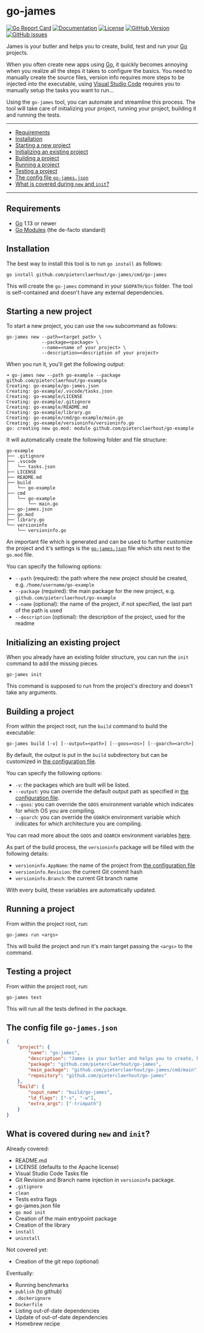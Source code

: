 # go-james

[![Go Report Card](https://goreportcard.com/badge/github.com/pieterclaerhout/go-james)](https://goreportcard.com/report/github.com/pieterclaerhout/go-james) [![Documentation](https://godoc.org/github.com/pieterclaerhout/go-james?status.svg)](http://godoc.org/github.com/pieterclaerhout/go-james) [![License](https://img.shields.io/badge/license-Apache%20v2-orange.svg)](https://github.com/pieterclaerhout/go-james/raw/master/LICENSE) [![GitHub Version](https://badge.fury.io/gh/pieterclaerhout%2Fgo-james.svg)](https://badge.fury.io/gh/pieterclaerhout%2Fgo-james) [![GitHub issues](https://img.shields.io/github/issues/pieterclaerhout/go-james.svg)](https://github.com/pieterclaerhout/go-james/issues)

James is your butler and helps you to create, build, test and run your [Go](https://golang.org) projects.

When you often create new apps using [Go](https://golang.org), it quickly becomes annoying when you realize all the steps it takes to configure the basics. You need to manually create the source files, version info requires more steps to be injected into the executable, using [Visual Studio Code](https://code.visualstudio.com) requires you to manually setup the tasks you want to run…

Using the `go-james` tool, you can automate and streamline this process. The tool will take care of initializing your project, running your project, building it and running the tests.

---

<!-- TOC depthFrom:2 -->

- [Requirements](#requirements)
- [Installation](#installation)
- [Starting a new project](#starting-a-new-project)
- [Initializing an existing project](#initializing-an-existing-project)
- [Building a project](#building-a-project)
- [Running a project](#running-a-project)
- [Testing a project](#testing-a-project)
- [The config file `go-james.json`](#the-config-file-go-jamesjson)
- [What is covered during `new` and `init`?](#what-is-covered-during-new-and-init)

<!-- /TOC -->

---
 
## Requirements

* [Go](https://golang.org) 1.13 or newer
* [Go Modules](https://github.com/golang/go/wiki/Modules) (the de-facto standard)

## Installation

The best way to install this tool is to run `go install` as follows:

```
go install github.com/pieterclaerhout/go-james/cmd/go-james
```

This will create the `go-james` command in your `$GOPATH/bin` folder. The tool is self-contained and doesn't have any external dependencies.

## Starting a new project

To start a new project, you can use the `new` subcommand as follows:

```
go-james new --path=<target path> \
             --package=<package> \
             --name=<name of your project> \
             --description=<description of your project>
```

When you run it, you'll get the following output:

```
➜ go-james new --path go-example --package github.com/pieterclaerhout/go-example
Creating: go-example/go-james.json
Creating: go-example/.vscode/tasks.json
Creating: go-example/LICENSE
Creating: go-example/.gitignore
Creating: go-example/README.md
Creating: go-example/library.go
Creating: go-example/cmd/go-example/main.go
Creating: go-example/versioninfo/versioninfo.go
go: creating new go.mod: module github.com/pieterclaerhout/go-example
```

It will automatically create the following folder and file structure:

```
go-example
├── .gitignore
├── .vscode
│   └── tasks.json
├── LICENSE
├── README.md
├── build
│   └── go-example
├── cmd
│   └── go-example
│       └── main.go
├── go-james.json
├── go.mod
├── library.go
└── versioninfo
    └── versioninfo.go
```

An important file which is generated and can be used to further customize the project and it's settings is the [`go-james.json`](#the-config-file-go-jamesjson) file which sits next to the `go.mod` file.

You can specify the following options:

* `--path` (required): the path where the new project should be created, e.g. `/home/username/go-example`
* `--package` (required): the main package for the new project, e.g. `github.com/pieterclaerhout/go-example`
* `--name` (optional): the name of the project, if not specified, the last part of the path is used
* `--description` (optional): the description of the project, used for the readme

## Initializing an existing project

When you already have an existing folder structure, you can run the `init` command to add the missing pieces.

```
go-james init
```

This command is supposed to run from the project's directory and doesn't take any arguments.

## Building a project

From within the project root, run the `build` command to build the executable:

```
go-james build [-v] [--output=<path>] [--goos=<os>] [--goarch=<arch>]
```

By default, the output is put in the `build` subdirectory but can be customized in [the configuration file]((#the-config-file-go-jamesjson)).

You can specify the following options:

* `-v`: the packages which are built will be listed.
* `--output`: you can override the default output path as specified in [the configuration file]((#the-config-file-go-jamesjson)).
* `--goos`: you can override the `GOOS` environment variable which indicates for which OS you are compiling.
* `--goarch`: you can override the `GOARCH` environment variable which indicates for which architecture you are compiling.

You can read more about the `GOOS` and `GOARCH` environment variables [here](https://golang.org/doc/install/source#environment).

As part of the build process, the `versioninfo` package will be filled with the following details:

* `versioninfo.AppName`: the name of the project from [the configuration file]((#the-config-file-go-jamesjson))
* `versioninfo.Revision`: the current Git commit hash
* `versioninfo.Branch`: the current Git branch name

With every build, these variables are automatically updated.

## Running a project

From within the project root, run:

```
go-james run <args>
```

This will build the project and run it's main target passing the `<args>` to the command.

## Testing a project

From within the project root, run:

```
go-james test
```

This will run all the tests defined in the package.

## The config file `go-james.json`

```json
{
    "project": {
        "name": "go-james",
        "description": "James is your butler and helps you to create, build, test and run your Go projects",
        "package": "github.com/pieterclaerhout/go-james",
        "main_package": "github.com/pieterclaerhout/go-james/cmd/main",
        "repository": "github.com/pieterclaerhout/go-james"
    },
    "build": {
        "ouput_name": "build/go-james",
        "ld_flags": ["-s", "-w"],
        "extra_args": ["-trimpath"]
    }
}
```

## What is covered during `new` and `init`?

Already covered:

* README.md
* LICENSE (defaults to the Apache license)
* Visual Studio Code Tasks file
* Git Revision and Branch name injection in `versioninfo` package.
* `.gitignore`
* `clean`
* Tests extra flags
* go-james.json file
* `go mod init`
* Creation of the main entrypoint package
* Creation of the library
* `install`
* `uninstall`

Not covered yet:

* Creation of the git repo (optional)

Eventually:

* Running benchmarks
* `publish` (to github)
* `.dockerignore`
* `Dockerfile`
* Listing out-of-date dependencies
* Update of out-of-date dependencies
* Homebrew recipe
